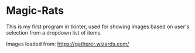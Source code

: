 # Magic-Rats
This is my first program in tkinter, used for showing images based on user's selection from a dropdown list of items.

Images loaded from: https://gatherer.wizards.com/
